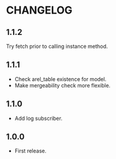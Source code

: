 # CHANGELOG

## 1.1.2

Try fetch prior to calling instance method.

## 1.1.1

* Check arel_table existence for model.
* Make mergeability check more flexible.

## 1.1.0

* Add log subscriber.

## 1.0.0

* First release.
